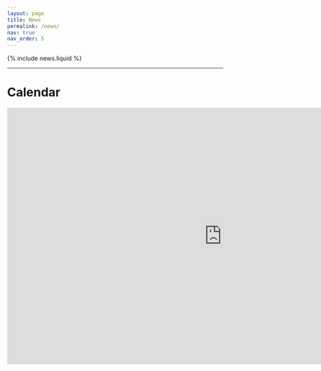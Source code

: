 ```yaml
---
layout: page
title: News
permalink: /news/
nav: true
nav_order: 5  
---
```


{% include news.liquid %}

---

# **Calendar**

<iframe src="https://calendar.google.com/calendar/embed?src=wangd3109%40gmail.com&ctz=Asia%2FMacau&hl=en" style="border: 0" width="1000" height="600" frameborder="0" scrolling="no"></iframe>

